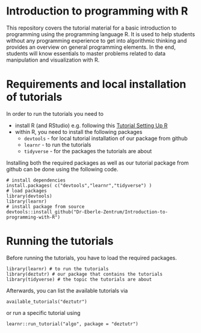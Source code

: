 
# Introduction to programming with R

This repository covers the tutorial material for a basic introduction to programming
using the programming language R. It is used to help students without any programming
experience to get into algorithmic thinking and provides an overview on general 
programming elements. In the end, students will know essentials to master problems
related to data manipulation and visualization with R.

# Requirements and local installation of tutorials

In order to run the tutorials you need to

- install R (and RStudio) e.g. following this [Tutorial Setting Up R](https://learnr-examples.shinyapps.io/ex-setup-r/)
- within R, you need to install the following packages
  - `devtools` - for local tutorial installation of our package from github
  - `learnr` - to run the tutorials
  - `tidyverse` - for the packages the tutorials are about
  
Installing both the required packages as well as our tutorial package from 
github can be done using the following code.

```{R}
# install dependencies
install.packages( c("devtools","learnr","tidyverse") )
# load packages
library(devtools)
library(learnr)
# install package from source
devtools::install_github("Dr-Eberle-Zentrum/Introduction-to-programming-with-R")
```

# Running the tutorials

Before running the tutorials, you have to load the required packages.

```{R}
library(learnr) # to run the tutorials
library(deztutr) # our package that contains the tutorials
library(tidyverse) # the topic the tutorials are about
```

Afterwards, you can list the available tutorials via 

```{R}
available_tutorials("deztutr")
```

or run a specific tutorial using

```{R}
learnr::run_tutorial("algo", package = "deztutr")
```

